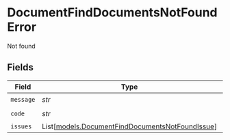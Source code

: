 # DocumentFindDocumentsNotFoundError

Not found


## Fields

| Field                                                                                              | Type                                                                                               | Required                                                                                           | Description                                                                                        |
| -------------------------------------------------------------------------------------------------- | -------------------------------------------------------------------------------------------------- | -------------------------------------------------------------------------------------------------- | -------------------------------------------------------------------------------------------------- |
| `message`                                                                                          | *str*                                                                                              | :heavy_check_mark:                                                                                 | N/A                                                                                                |
| `code`                                                                                             | *str*                                                                                              | :heavy_check_mark:                                                                                 | N/A                                                                                                |
| `issues`                                                                                           | List[[models.DocumentFindDocumentsNotFoundIssue](../models/documentfinddocumentsnotfoundissue.md)] | :heavy_minus_sign:                                                                                 | N/A                                                                                                |